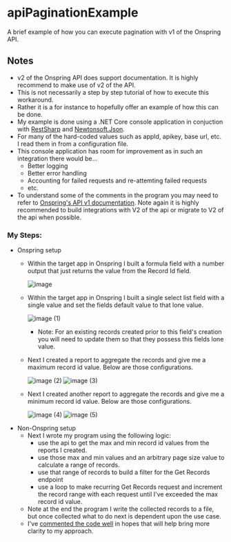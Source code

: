 # apiPaginationExample
A brief example of how you can execute pagination with v1 of the Onspring API.

## Notes
- v2 of the Onspring API does support documentation. It is highly recommend to make use of v2 of the API.
- This is not necessarily a step by step tutorial of how to execute this workaround.
- Rather it is a for instance to hopefully offer an example of how this can be done.
- My example is done using a .NET Core console application in conjuction with [RestSharp](https://restsharp.dev/) and [Newtonsoft.Json](https://www.newtonsoft.com/json).
- For many of the hard-coded values such as appId, apikey, base url, etc. I read them in from a configuration file.
- This console application has room for improvement as in such an integration there would be...
  - Better logging
  - Better error handling
  - Accounting for failed requests and re-attemting failed requests
  - etc.
- To understand some of the comments in the program you may need to refer to [Onspring's API v1 documentation](https://software.onspring.com/hubfs/Training/Admin%20Guide%20-%20API.pdf). Note again it is highly recommended to build integrations with V2 of the api or migrate to V2 of the api when possible.

### My Steps:
- Onspring setup
  - Within the target app in Onspring I built a formula field with a number output that just returns the value from the Record Id field.

    ![image](https://user-images.githubusercontent.com/65925598/157813801-00b7cc90-e3a8-4ff8-8482-444dd4230e1a.png)
  - Within the target app in Onspring I built a single select list field with a single value and set the fields default value to that lone value.
 
    ![image (1)](https://user-images.githubusercontent.com/65925598/157813952-1e2aa12b-c0d6-4c23-86c9-1ebfc3918780.png)
    - Note: For an existing records created prior to this field's creation you will need to update them so that they possess this fields lone value.
  - Next I created a report to aggregate the records and give me a maximum record id value. Below are those configurations.
 
    ![image (2)](https://user-images.githubusercontent.com/65925598/157814161-0a034871-c890-4081-a818-b1ec83195c4d.png)
    ![image (3)](https://user-images.githubusercontent.com/65925598/157814189-7af800b6-2671-45d8-8f74-0d1dc391d37c.png)
  - Next I created another report to aggregate the records and give me a minimum record id value. Below are those configurations.
    
    ![image (4)](https://user-images.githubusercontent.com/65925598/157814460-2d11b1cf-dff9-4adc-9035-26bd52f68f5c.png)
    ![image (5)](https://user-images.githubusercontent.com/65925598/157814483-a02640e1-c445-4bf1-8b0a-ce40a8343d9e.png)
- Non-Onspring setup
  - Next I wrote my program using the following logic:
    - use the api to get the max and min record id values from the reports I created.
    - use those max and min values and an arbitrary page size value to calculate a range of records.
    - use that range of records to build a filter for the Get Records endpoint
    - use a loop to make recurring Get Records request and increment the record range with each request until I've exceeded the max record id value.
  - Note at the end the program I write the collected records to a file, but once collected what to do next is dependent upon the use case.
  - I've [commented the code well](Program.cs) in hopes that will help bring more clarity to my approach.
